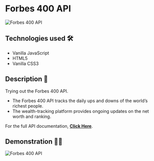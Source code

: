# Forbes 400 API

<img src="https://i.imgur.com/UJvLEKE.png" alt="Forbes 400 API">

## Technologies used 🛠️
* Vanilla JavaScript
* HTML5
* Vanilla CSS3

## Description 📝
Trying out the Forbes 400 API.
- The Forbes 400 API tracks the daily ups and downs of the world’s richest people.
- The wealth-tracking platform provides ongoing updates on the net worth and ranking.

For the full API documentation, <strong><a href="https://forbes400.herokuapp.com/">Click Here</a></strong>.

## Demonstration 🤹‍♂️
<img src="https://s4.gifyu.com/images/ezgif-3-338141caf59e.gif" alt="Forbes 400 API">
